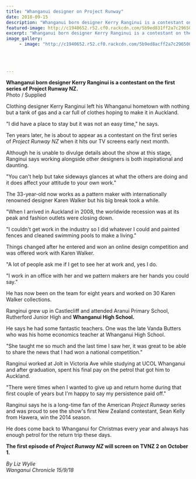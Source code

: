 ```yaml
---
title: "Whanganui designer on Project Runway"
date: 2018-09-15
description: "Whanganui born designer Kerry Ranginui is a contestant on the first series of Project Runway NZ..."
featured-image: http://c1940652.r52.cf0.rackcdn.com/5b9ed831ff2a7c2965000470/Kerry-Ranginui260--project-runway-chron-15-sept.jpg
excerpt: "Whanganui born designer Kerry Ranginui is a contestant on the first series of Project Runway NZ."
image_gallery:
     - image: "http://c1940652.r52.cf0.rackcdn.com/5b9ed8acff2a7c2965000472/Kerry-Ranginui-head-shot-only-from-Chron.jpg"
    
    
    
    
---
```


<p><span><strong>Whanganui born designer Kerry Ranginui is a contestant on the first series of Project Runway NZ.</strong> <br />Photo / Supplied</span></p>
<p class="element element-paragraph">Clothing designer Kerry Ranginui left his Whanganui hometown with nothing but a tank of gas and a car full of clothes hoping to make it in Auckland.</p>
<p class="element element-paragraph">"I did have a place to stay but it was not an easy time," he says.</p>
<p class="element element-paragraph">Ten years later, he is about to appear as a contestant on the first series of&nbsp;<em>Project Runway NZ</em>&nbsp;when it hits our TV screens early next month.</p>
<p class="element element-paragraph">Although he is unable to divulge details about the show at this stage, Ranginui says working alongside other designers is both inspirational and daunting.</p>
<p class="element element-paragraph">"You can't help but take sideways glances at what the others are doing and it does affect your attitude to your own work."</p>
<p class="element element-paragraph">The 33-year-old now works as a pattern maker with internationally renowned designer Karen Walker but his big break took a while.</p>
<p class="element element-paragraph">"When I arrived in Auckland in 2008, the worldwide recession was at its peak and fashion outlets were closing down.</p>
<p class="element element-paragraph">"I couldn't get work in the industry so I did whatever I could and painted fences and cleaned swimming pools to make a living."</p>
<p class="element element-paragraph">Things changed after he entered and won an online design competition and was offered work with Karen Walker.</p>
<p class="element element-paragraph">"A lot of people ask me if I get to see her at work and, yes I do.</p>
<p class="element element-paragraph">"I work in an office with her and we pattern makers are her hands you could say."</p>
<p class="element element-paragraph">He has now been on the team for eight years and worked on 30 Karen Walker collections.</p>
<p class="element element-paragraph">Ranginui grew up in Castlecliff and attended Aranui Primary School, Rutherford Junior High and <strong>Whanganui High School.</strong></p>
<p class="element element-paragraph">He says he had some fantastic teachers. One was the late Vanda Butters who was his home economics teacher at Whanganui High School.</p>
<p class="element element-paragraph">"She taught me so much and the last time I saw her, it was great to be able to share the news that I had won a national competition."</p>
<p class="element element-paragraph">Ranginui worked at Jolt in Victoria Ave while studying at UCOL Whanganui and after graduation, spent his final pay on the petrol that got him to Auckland.</p>
<p class="element element-paragraph">"There were times when I wanted to give up and return home during that first couple of years but I'm happy to say my persistence paid off."</p>
<p class="element element-paragraph">Ranginui says he is a long-time fan of the American&nbsp;<em>Project Runway</em>&nbsp;series and was proud to see the show's first New Zealand contestant, Sean Kelly from Hawera, win the 2014 season.</p>
<p class="element element-paragraph">He does come back to Whanganui for Christmas every year and always has enough petrol for the return trip these days.</p>
<p class="element element-paragraph"><strong>The first episode of&nbsp;<em>Project Runway NZ</em>&nbsp;will screen on TVNZ 2 on October 1.</strong></p>
<p><em>By Liz Wylie</em><br /><em>Wanganui Chronicle 15/9/18</em></p>

